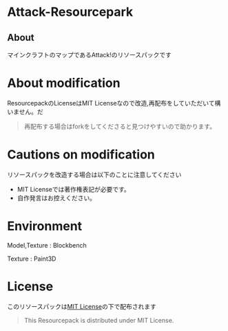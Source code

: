 # Attack-Resourcepark

## About
マインクラフトのマップであるAttack!のリソースパックです

# About modification
ResourcepackのLicenseはMIT Licenseなので改造,再配布をしていただいて構いません。だ
> 再配布する場合はforkをしてくださると見つけやすいので助かります。

# Cautions on modification
リソースパックを改造する場合は以下のことに注意してください
- MIT Licenseでは著作権表記が必要です。
- 自作発言はお控えください。

# Environment
Model,Texture : Blockbench

Texture : Paint3D

# License
このリソースパックは[MIT License](Licence)の下で配布されます
> This Resourcepack is distributed under MIT License.
